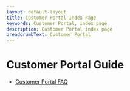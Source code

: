 ```yaml
---
layout: default-layout
title: Customer Portal Index Page
keywords: Customer Portal, index page
description: Customer Portal index page
breadcrumbText: Customer Portal
---
```



# Customer Portal Guide

- [Customer Portal FAQ](faq.md)
